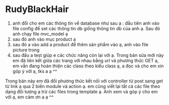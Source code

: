 # RudyBlackHair

1. anh đổi cho em các thông tin về database như sau ạ : 
đầu tiên anh vào file config để set các thông tin db giống thông tin db của anh ạ. 
Sau đó anh chạy file mvc_model ạ 
2. sau đó anh vào mục product ạ 
3. sau đó a vào add a product để thêm sản phẩm vào ạ, anh vào file picture trong 
4. sau đấu a test giúp e các chức năng còn lại với ạ.
Trong bản sửa mới này em đã liên kết giữa các trang với nhau bằng url và phương thức GET ạ, em vẫn đang hoàn thiện các class theo kiểu class ạ, a đọc và cho em xin góp ý với ạ, tks a ạ ^^
 

Trong bản này em đã đổi phương thức kết nối với controller từ post sang get từ link ạ qua 2 biến module và action ạ.
em cũng viết lại tất cả các file theo dạng đối tượng ạ trừ các files trong template ạ.
Anh xem và góp ý cho em với ạ, em cảm ơn a ạ ^^

